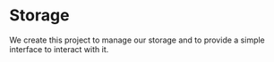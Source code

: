 # Storage
We create this project to manage our storage and to provide a simple
interface to interact with it.